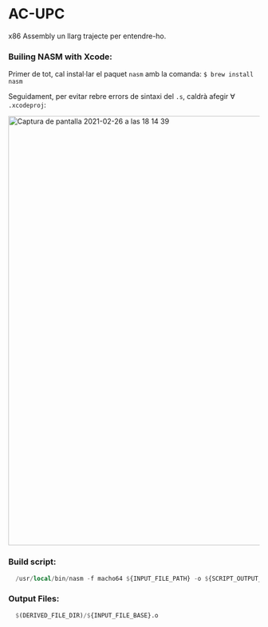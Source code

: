 # AC-UPC

x86 Assembly un llarg trajecte per entendre-ho.

### Builing NASM with Xcode:

Primer de tot, cal instal·lar el paquet ```nasm``` amb la comanda: ```$ brew install nasm```

Seguidament, per evitar rebre errors de sintaxi del ```.s```, caldrà afegir ∀ ```.xcodeproj```:

<img width="861" alt="Captura de pantalla 2021-02-26 a las 18 14 39" src="https://user-images.githubusercontent.com/62546580/109332768-dd4cf800-785e-11eb-96e8-73878724277c.png">

### Build script:
```julia
  /usr/local/bin/nasm -f macho64 ${INPUT_FILE_PATH} -o ${SCRIPT_OUTPUT_FILE_0}
```
### Output Files:
```julia
  $(DERIVED_FILE_DIR)/${INPUT_FILE_BASE}.o
```  
